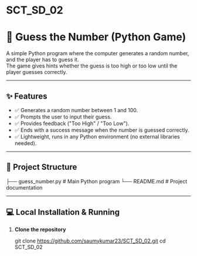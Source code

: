 # SCT_SD_02
# 🎯 Guess the Number (Python Game)

A simple Python program where the computer generates a random number, and the player has to guess it.  
The game gives hints whether the guess is too high or too low until the player guesses correctly.

---

## ✨ Features
- ✅ Generates a random number between 1 and 100.
- ✅ Prompts the user to input their guess.
- ✅ Provides feedback ("Too High" / "Too Low").
- ✅ Ends with a success message when the number is guessed correctly.
- ✅ Lightweight, runs in any Python environment (no external libraries needed).

---

## 📂 Project Structure
├── guess_number.py # Main Python program
└── README.md # Project documentation

---  


## 💻 Local Installation & Running

1. **Clone the repository** 
   
   git clone https://github.com/saumykumar23/SCT_SD_02.git
   cd SCT_SD_02

